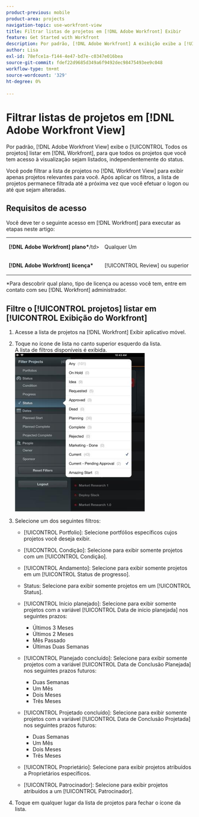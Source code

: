 ```yaml
---
product-previous: mobile
product-area: projects
navigation-topic: use-workfront-view
title: Filtrar listas de projetos em [!DNL Adobe Workfront] Exibir
feature: Get Started with Workfront
description: Por padrão, [!DNL Adobe Workfront] A exibição exibe a [!UICONTROL Todos os projetos] listar em [!DNL Workfront], para que todos os projetos que você tem acesso à visualização sejam listados, independentemente do status.
author: Lisa
exl-id: 78efce1a-f144-4e47-bd7e-c0347e016bea
source-git-commit: fdef22d9685d349a6f9492dec98475493ee9c048
workflow-type: tm+mt
source-wordcount: '329'
ht-degree: 0%

---
```


# Filtrar listas de projetos em [!DNL Adobe Workfront View]

Por padrão, [!DNL Adobe Workfront View] exibe o [!UICONTROL Todos os projetos] listar em [!DNL Workfront], para que todos os projetos que você tem acesso à visualização sejam listados, independentemente do status.

Você pode filtrar a lista de projetos no [!DNL Workfront View] para exibir apenas projetos relevantes para você. Após aplicar os filtros, a lista de projetos permanece filtrada até a próxima vez que você efetuar o logon ou até que sejam alteradas.

## Requisitos de acesso

Você deve ter o seguinte acesso em [!DNL Workfront] para executar as etapas neste artigo:

<table style="table-layout:auto"> 
 <col> 
 </col> 
 <col> 
 </col> 
 <tbody> 
  <tr> 
   <td role="rowheader"><strong>[!DNL Adobe Workfront] plano*</strong>/td&gt; 
   <td> <p>Qualquer Um</p> </td> 
  </tr> 
  <tr> 
   <td role="rowheader"><strong>[!DNL Adobe Workfront] licença*</strong></td> 
   <td> <p>[!UICONTROL Review] ou superior</p> </td> 
  </tr> 
 </tbody> 
</table>

&#42;Para descobrir qual plano, tipo de licença ou acesso você tem, entre em contato com seu [!DNL Workfront] administrador.

## Filtre o [!UICONTROL projetos] listar em [!UICONTROL Exibição do Workfront]

1. Acesse a lista de projetos na [!DNL Workfront] Exibir aplicativo móvel.
1. Toque no ícone de lista no canto superior esquerdo da lista.\
   A lista de filtros disponíveis é exibida.\
   ![WF_View_filters_050621.jpg](assets/wf-view-filters-050621-350x427.jpg)

1. Selecione um dos seguintes filtros:

   * [!UICONTROL Portfolio]: Selecione portfólios específicos cujos projetos você deseja exibir.
   * [!UICONTROL Condição]: Selecione para exibir somente projetos com um [!UICONTROL Condição].
   * [!UICONTROL Andamento]: Selecione para exibir somente projetos em um [!UICONTROL Status de progresso].
   * Status: Selecione para exibir somente projetos em um [!UICONTROL Status].
   * [!UICONTROL Início planejado]: Selecione para exibir somente projetos com a variável [!UICONTROL Data de início planejada] nos seguintes prazos:

      * Últimos 3 Meses
      * Últimos 2 Meses
      * Mês Passado
      * Últimas Duas Semanas
   * [!UICONTROL Planejado concluído]: Selecione para exibir somente projetos com a variável [!UICONTROL Data de Conclusão Planejada] nos seguintes prazos futuros:

      * Duas Semanas
      * Um Mês
      * Dois Meses
      * Três Meses
   * [!UICONTROL Projetado concluído]: Selecione para exibir somente projetos com a variável [!UICONTROL Data de Conclusão Projetada] nos seguintes prazos futuros:

      * Duas Semanas
      * Um Mês
      * Dois Meses
      * Três Meses
   * [!UICONTROL Proprietário]: Selecione para exibir projetos atribuídos a Proprietários específicos.
   * [!UICONTROL Patrocinador]: Selecione para exibir projetos atribuídos a um [!UICONTROL Patrocinador].




1. Toque em qualquer lugar da lista de projetos para fechar o ícone da lista.
